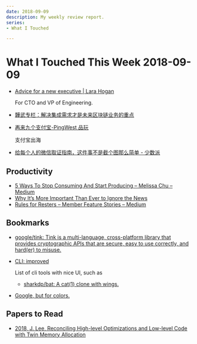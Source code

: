 ```yaml
---
date: 2018-09-09
description: My weekly review report.
series:
- What I Touched

---
```


# What I Touched This Week 2018-09-09


* [Advice for a new executive | Lara Hogan](https://larahogan.me/blog/advice-for-new-executive/)

    For CTO and VP of Engineering.

* [韡武专栏：解决集成需求才是未来区块链业务的重点](https://mp.weixin.qq.com/s/MkxlDo8gy3rL7XmWc019YQ)

<!--more-->

* [再来九个支付宝-PingWest 品玩](https://www.pingwest.com/a/176611)

    支付宝出海

* [给每个人的微信取证指南，这件事不是截个图那么简单 - 少数派](https://sspai.com/post/46220)

## Productivity

* [5 Ways To Stop Consuming And Start Producing – Melissa Chu – Medium](https://medium.com/@melissachu/5-ways-to-stop-consuming-and-start-producing-8cefa9feb356)
* [Why It’s More Important Than Ever to Ignore the News](https://medium.com/time-dorks/why-its-more-important-than-ever-to-ignore-the-news-e50af6971daf)
* [Rules for Resters – Member Feature Stories – Medium](https://medium.com/s/story/rules-for-resters-809e368c0fdb)

## Bookmarks

* [google/tink: Tink is a multi-language, cross-platform library that provides cryptographic APIs that are secure, easy to use correctly, and hard(er) to misuse.](https://github.com/google/tink)
* [CLI: improved](https://remysharp.com/2018/08/23/cli-improved)

    List of cli tools with nice UI, such as

    * [sharkdp/bat: A cat(1) clone with wings.](https://github.com/sharkdp/bat)
* [Google, but for colors.](https://picular.co/)

## Papers to Read

* [2018, J. Lee, Reconciling High-level Optimizations and Low-level Code with Twin Memory Allocation](http://sf.snu.ac.kr/publications/llvmtwin.pdf)


